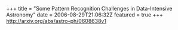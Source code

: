 +++
title = "Some Pattern Recognition Challenges in Data-Intensive Astronomy"
date = 2006-08-29T21:06:32Z
featured = true
+++
http://arxiv.org/abs/astro-ph/0608638v1